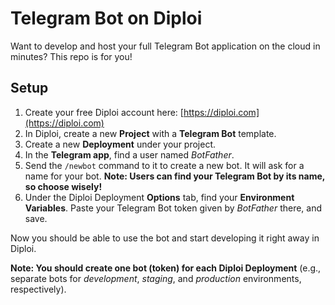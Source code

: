 # Telegram Bot on Diploi

Want to develop and host your full Telegram Bot application on the cloud in minutes? This repo is for you!

## Setup

1. Create your free Diploi account here: [https://diploi.com](https://diploi.com)
2. In Diploi, create a new **Project** with a **Telegram Bot** template.
3. Create a new **Deployment** under your project.
4. In the **Telegram app**, find a user named _BotFather_.
5. Send the `/newbot` command to it to create a new bot.
   It will ask for a name for your bot.
   **Note: Users can find your Telegram Bot by its name, so choose wisely!**
6. Under the Diploi Deployment **Options** tab, find your **Environment Variables**.
   Paste your Telegram Bot token given by *BotFather* there, and save.

Now you should be able to use the bot and start developing it right away in Diploi.

**Note: You should create one bot (token) for each Diploi Deployment**
(e.g., separate bots for _development_, _staging_, and _production_ environments, respectively).
